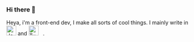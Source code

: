 ### Hi there 👋

Heya, i'm a front-end dev, I make all sorts of cool things. 
I mainly write in <img alt="JavaScript" width="26px" src="https://raw.github.com/LielAmar/Portfolio/master/public/svgs/javascript.svg" /> and <img alt="TypeScript" width="26px" src="https://raw.github.com/LielAmar/Portfolio/master/public/svgs/typescript.svg" />&nbsp;&nbsp;&nbsp;.
<!--
<!--
**PawsOfDestruction/PawsOfDestruction** is a ✨ _special_ ✨ repository because its `README.md` (this file) appears on your GitHub profile.

Here are some ideas to get you started:

- 🔭 I’m currently working on ...
- 🌱 I’m currently learning ...
- 👯 I’m looking to collaborate on ...
- 🤔 I’m looking for help with ...
- 💬 Ask me about ...
- 📫 How to reach me: ...
- 😄 Pronouns: ...
- ⚡ Fun fact: ...
-->

